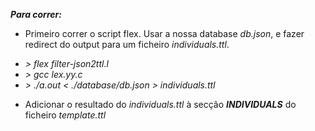 ***Para correr:***

* Primeiro correr o script flex. Usar a nossa database *db.json*, e fazer redirect do output para um ficheiro *individuals.ttl*.
- *> flex filter-json2ttl.l*
- *> gcc lex.yy.c*
- *> ./a.out < ./database/db.json > individuals.ttl*

* Adicionar o resultado do *individuals.ttl* à secção ***INDIVIDUALS*** do ficheiro *template.ttl*